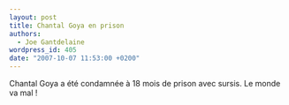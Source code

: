 ```yaml
---
layout: post
title: Chantal Goya en prison
authors:
  - Joe Gantdelaine
wordpress_id: 405
date: "2007-10-07 11:53:00 +0200"
---
```


Chantal Goya a été condamnée à 18 mois de prison avec sursis. Le monde va mal !
